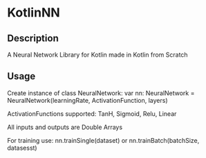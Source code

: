 # KotlinNN
## Description

A Neural Network Library for Kotlin made in Kotlin from Scratch

## Usage

Create instance of class NeuralNetwork: var nn: NeuralNetwork = NeuralNetwork(learningRate, ActivationFunction, layers)

ActivationFunctions supported: TanH, Sigmoid, Relu, Linear

All inputs and outputs are Double Arrays

For training use:
nn.trainSingle(dataset) or
nn.trainBatch(batchSize, datasesst)